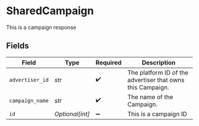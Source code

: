 # SharedCampaign

This is a campaign response


## Fields

| Field                                                      | Type                                                       | Required                                                   | Description                                                |
| ---------------------------------------------------------- | ---------------------------------------------------------- | ---------------------------------------------------------- | ---------------------------------------------------------- |
| `advertiser_id`                                            | *str*                                                      | :heavy_check_mark:                                         | The platform ID of the advertiser that owns this Campaign. |
| `campaign_name`                                            | *str*                                                      | :heavy_check_mark:                                         | The name of the Campaign.                                  |
| `id`                                                       | *Optional[int]*                                            | :heavy_minus_sign:                                         | This is a campaign ID                                      |